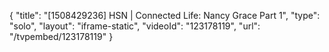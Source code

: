 {
    "title": "[1508429236] HSN | Connected Life: Nancy Grace Part 1",
    "type": "solo",
    "layout": "iframe-static",
    "videoId": "123178119",
    "url": "\/tvpembed\/123178119"
}